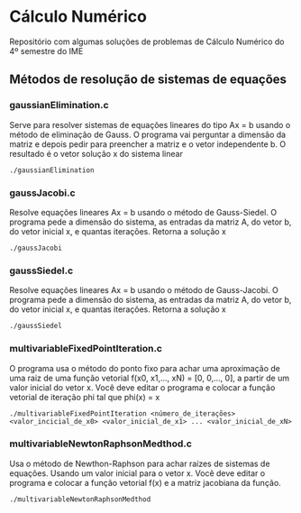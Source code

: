 # Cálculo Numérico

Repositório com algumas soluções de problemas de Cálculo Numérico do 4º semestre do IME

## Métodos de resolução de sistemas de equações

### gaussianElimination.c
Serve para resolver sistemas de equações lineares do tipo Ax = b usando o método de eliminação de Gauss. O programa vai perguntar a dimensão da matriz e depois pedir para preencher a matriz e o vetor independente b. O resultado é o vetor solução x do sistema linear
```
./gaussianElimination
```

### gaussJacobi.c
Resolve equações lineares Ax = b usando o método de Gauss-Siedel. O programa pede a dimensão do sistema, as entradas da matriz A, do vetor b, do vetor inicial x, e quantas iterações. Retorna a solução x
```
./gaussJacobi
```

### gaussSiedel.c
Resolve equações lineares Ax = b usando o método de Gauss-Jacobi. O programa pede a dimensão do sistema, as entradas da matriz A, do vetor b, do vetor inicial x, e quantas iterações. Retorna a solução x
```
./gaussSiedel
```

### multivariableFixedPointIteration.c
O programa usa o método do ponto fixo para achar uma aproximação de uma raiz de uma função vetorial f(x0, x1,..., xN) = [0, 0,..., 0], a partir de um valor inicial do vetor x. Você deve editar o programa e colocar a função vetorial de iteração phi tal que phi(x) = x
```
./multivariableFixedPointIteration <número_de_iterações> <valor_incicial_de_x0> <valor_inicial_de_x1> ... <valor_inicial_de_xN>
```

### multivariableNewtonRaphsonMedthod.c
Usa o método de Newthon-Raphson para achar raízes de sistemas de equações. Usando um valor inicial para o vetor x. Você deve editar o programa e colocar a função vetorial f(x) e a matriz jacobiana da função.
```
./multivariableNewtonRaphsonMedthod
```
